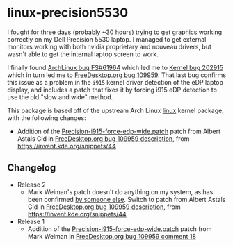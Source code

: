 # linux-precision5530

I fought for three days (probably ~30 hours) trying to get graphics working correctly on my Dell Precision 5530 laptop. I managed to get external monitors working with both nvidia proprietary and nouveau drivers, but wasn't able to get the internal laptop screen to work.

I finally found [ArchLinux bug FS#61964](https://bugs.archlinux.org/task/61964) which led me to [Kernel bug 202915](https://bugzilla.kernel.org/show_bug.cgi?id=202915) which in turn led me to [FreeDesktop.org bug 109959](https://bugs.freedesktop.org/show_bug.cgi?id=109959). That last bug confirms this issue as a problem in the ``i915`` kernel driver detection of the eDP laptop display, and includes a patch that fixes it by forcing i915 eDP detection to use the old "slow and wide" method.

This package is based off of the upstream Arch Linux [linux](https://www.archlinux.org/packages/core/x86_64/linux/) kernel package, with the following changes:

* Addition of the [Precision-i915-force-edp-wide.patch](Precision-i915-force-edp-wide.patch) patch from Albert Astals Cid in [FreeDesktop.org bug 109959 description](https://bugs.freedesktop.org/show_bug.cgi?id=109959#c0), from https://invent.kde.org/snippets/44

## Changelog

* Release 2
  * Mark Weiman's patch doesn't do anything on my system, as has been confirmed [by someone else](https://bugs.freedesktop.org/show_bug.cgi?id=109959#c20). Switch to patch from Albert Astals Cid in [FreeDesktop.org bug 109959 description](https://bugs.freedesktop.org/show_bug.cgi?id=109959#c0), from https://invent.kde.org/snippets/44
* Release 1
  * Addition of the [Precision-i915-force-edp-wide.patch](Precision-i915-force-edp-wide.patch) patch from Mark Weiman in [FreeDesktop.org bug 109959 comment 18](https://bugs.freedesktop.org/show_bug.cgi?id=109959#c18)
